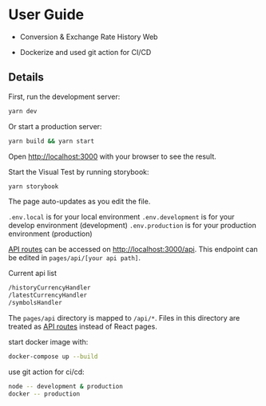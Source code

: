 # User Guide

- Conversion & Exchange Rate History Web

- Dockerize and used git action for CI/CD

## Details

First, run the development server:

```bash
yarn dev
```

Or start a production server:

```bash
yarn build && yarn start
```

Open [http://localhost:3000](http://localhost:3000) with your browser to see the result.

Start the Visual Test by running storybook:

```bash
yarn storybook
```

The page auto-updates as you edit the file.

```.env.local``` is for your local environment
```.env.development``` is for your develop environment (development)
```.env.production``` is for your production environment (production)

[API routes](https://nextjs.org/docs/api-routes/introduction) can be accessed on [http://localhost:3000/api](http://localhost:3000/api/hello). This endpoint can be edited in `pages/api/[your api path]`.

Current api list

``` bash
/historyCurrencyHandler
/latestCurrencyHandler
/symbolsHandler 
```

The `pages/api` directory is mapped to `/api/*`. Files in this directory are treated as [API routes](https://nextjs.org/docs/api-routes/introduction) instead of React pages.

start docker image with:

``` bash
docker-compose up --build
```

use git action for ci/cd:

``` bash
node -- development & production
docker -- production
```
